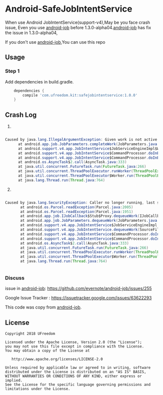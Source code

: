 # Android-SafeJobIntentService

When use Android JobIntentService(support-v4),May be you face crash issue, Even you use [android-job][1] before 1.3.0-alpha04.[android-job][1] has fix the issue in 1.3.0-alpha04, 

If you don't use [android-job][1],You can use this repo
 
Usage
-----

### Step 1

Add dependencies in build.gradle.

```groovy
    dependencies {
        compile 'com.ufreedom.kit:safejobintentservice:1.0.0'
    }

```



Crash Log
----- 
 1.
 ```java
 
Caused by java.lang.IllegalArgumentException: Given work is not active: JobWorkItem{id=1 intent=Intent {  } dcount=1}
       at android.app.job.JobParameters.completeWork(JobParameters.java:221)
       at android.support.v4.app.JobIntentService$JobServiceEngineImpl$WrapperWorkItem.complete(SourceFile:267)
       at android.support.v4.app.JobIntentService$CommandProcessor.doInBackground(SourceFile:393)
       at android.support.v4.app.JobIntentService$CommandProcessor.doInBackground(SourceFile:382)
       at android.os.AsyncTask$2.call(AsyncTask.java:333)
       at java.util.concurrent.FutureTask.run(FutureTask.java:266)
       at java.util.concurrent.ThreadPoolExecutor.runWorker(ThreadPoolExecutor.java:1162)
       at java.util.concurrent.ThreadPoolExecutor$Worker.run(ThreadPoolExecutor.java:636)
       at java.lang.Thread.run(Thread.java:764)


```

2.

```java

Caused by java.lang.SecurityException: Caller no longer running, last stopped +43s420ms because: timed out while starting
       at android.os.Parcel.readException(Parcel.java:2005)
       at android.os.Parcel.readException(Parcel.java:1951)
       at android.app.job.IJobCallback$Stub$Proxy.dequeueWork(IJobCallback.java:191)
       at android.app.job.JobParameters.dequeueWork(JobParameters.java:208)
       at android.support.v4.app.JobIntentService$JobServiceEngineImpl.dequeueWork(SourceFile:314)
       at android.support.v4.app.JobIntentService.dequeueWork(SourceFile:639)
       at android.support.v4.app.JobIntentService$CommandProcessor.doInBackground(SourceFile:389)
       at android.support.v4.app.JobIntentService$CommandProcessor.doInBackground(SourceFile:382)
       at android.os.AsyncTask$2.call(AsyncTask.java:333)
       at java.util.concurrent.FutureTask.run(FutureTask.java:266)
       at java.util.concurrent.ThreadPoolExecutor.runWorker(ThreadPoolExecutor.java:1162)
       at java.util.concurrent.ThreadPoolExecutor$Worker.run(ThreadPoolExecutor.java:636)
       at java.lang.Thread.run(Thread.java:764)



```


### Discuss

issue in [android-job](https://github.com/evernote/android-job/): https://github.com/evernote/android-job/issues/255

Google Issue Tracker : https://issuetracker.google.com/issues/63622293


This code  was copy from [android-job](https://github.com/evernote/android-job/).


License 
--------

    Copyright 2018 UFreedom

    Licensed under the Apache License, Version 2.0 (the "License");
    you may not use this file except in compliance with the License.
    You may obtain a copy of the License at

       http://www.apache.org/licenses/LICENSE-2.0

    Unless required by applicable law or agreed to in writing, software
    distributed under the License is distributed on an "AS IS" BASIS,
    WITHOUT WARRANTIES OR CONDITIONS OF ANY KIND, either express or implied.
    See the License for the specific language governing permissions and
    limitations under the License.
    
    
    
[1]:https://github.com/evernote/android-job
